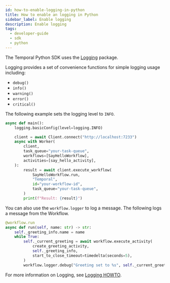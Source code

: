 ```yaml
---
id: how-to-enable-logging-in-python
title: How to enable an logging in Python
sidebar_label: Enable logging
description: Enable logging
tags:
  - developer-guide
  - sdk
  - python
---
```


The Temporal Python SDK uses the [Logging](https://docs.python.org/3/library/logging.html) package.

Logging provides a set of convenience functions for simple logging usage including:

- `debug()`
- `info()`
- `warning()`
- `error()`
- `critical()`

The following example sets the logging level to `INFO`.

```python
async def main():
    logging.basicConfig(level=logging.INFO)

    client = await Client.connect("http://localhost:7233")
    async with Worker(
        client,
        task_queue="your-task-queue",
        workflows=[SayHelloWorkflow],
        activities=[say_hello_activity],
    ):
        result = await client.execute_workflow(
            SayHelloWorkflow.run,
            "Temporal",
            id="your-workflow-id",
            task_queue="your-task-queue",
        )
        print(f"Result: {result}")
```

You can also use the `workflow.logger` to log a message. The following logs a message from the Workflow.

```python
@workflow.run
async def run(self, name: str) -> str:
    self._greeting_info.name = name
    while True:
        self._current_greeting = await workflow.execute_activity(
            create_greeting_activity,
            self._greeting_info,
            start_to_close_timeout=timedelta(seconds=5),
        )
        workflow.logger.debug("Greeting set to %s", self._current_greeting)
```

For more information on Logging, see [Logging HOWTO](https://docs.python.org/3/howto/logging.html).
